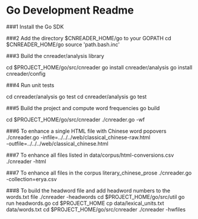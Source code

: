 # Go Development Readme

###1 Install the Go SDK

###2 Add the directory $CNREADER_HOME/go to your GOPATH
cd $CNREADER_HOME/go
source 'path.bash.inc'

###3 Build the cnreader/analysis library

cd $PROJECT_HOME/go/src/cnreader
go install cnreader/analysis
go install cnreader/config

###4 Run unit tests

cd cnreader/analysis
go test
cd cnreader/analysis
go test

###5 Build the project and compute word frequencies
go build

cd $PROJECT_HOME/go/src/cnreader
./cnreader.go -wf

###6 To enhance a single HTML file with Chinese word popovers
./cnreader.go -infile=../../../web/classical_chinese-raw.html \
   -outfile=../../../web/classical_chinese.html

###7 To enhance all files listed in data/corpus/html-conversions.csv
./cnreader -html

###7 To enhance all files in the corpus literary_chinese_prose
./cnreader.go -collection=erya.csv

###8 To build the headword file and add headword numbers to the words.txt file
./cnreader -headwords
cd $PROJECT_HOME/go/src/util
go run headwords.go
cd $PROJECT_HOME
cp data/lexical_units.txt data/words.txt
cd $PROJECT_HOME/go/src/cnreader
./cnreader -hwfiles